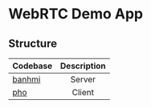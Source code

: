 # WebRTC Demo App

## Structure

| Codebase         | Description |
| :--------------- | :---------: |
| [banhmi](banhmi) |   Server    |
| [pho](pho)       |   Client    |
